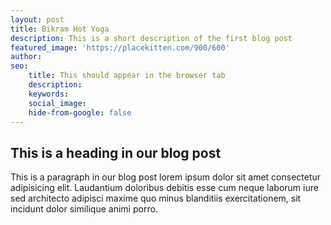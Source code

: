 ```yaml
---
layout: post
title: Bikram Hot Yoga
description: This is a short description of the first blog post
featured_image: 'https://placekitten.com/900/600'
author: 
seo: 
	title: This should appear in the browser tab
	description: 
	keywords: 
	social_image: 
	hide-from-google: false
---
```


## This is a heading in our blog post 

This  is a paragraph in our blog post lorem ipsum dolor sit amet consectetur adipisicing elit. Laudantium doloribus debitis esse cum neque laborum iure sed architecto adipisci maxime quo minus blanditiis exercitationem, sit incidunt dolor similique animi porro.